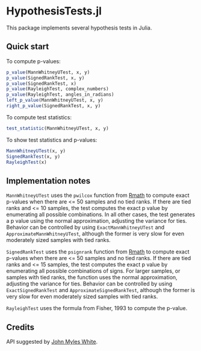 HypothesisTests.jl
===========

This package implements several hypothesis tests in Julia.

## Quick start

To compute p-values:

```julia
p_value(MannWhitneyUTest, x, y)
p_value(SignedRankTest, x, y)
p_value(SignedRankTest, x)
p_value(RayleighTest, complex_numbers)
p_value(RayleighTest, angles_in_radians)
left_p_value(MannWhitneyUTest, x, y)
right_p_value(SignedRankTest, x, y)
```

To compute test statistics:

```julia
test_statistic(MannWhitneyUTest, x, y)
```

To show test statistics and p-values:

```julia
MannWhitneyUTest(x, y)
SignedRankTest(x, y)
RayleighTest(x)
```

## Implementation notes

```MannWhitneyUTest``` uses the ```pwilcox``` function from [Rmath](http://www.r-bloggers.com/julia-functions-for-the-rmath-library/) to compute exact p-values when there are <= 50 samples and no tied ranks. If there are tied ranks and <= 10 samples, the test computes the exact p value by enumerating all possible combinations. In all other cases, the test generates a p value using the normal approximation, adjusting the variance for ties. Behavior can be controlled by using ```ExactMannWhitneyUTest``` and ```ApproximateMannWhitneyUTest```, although the former is very slow for even moderately sized samples with tied ranks.

```SignedRankTest``` uses the ```psignrank``` function from [Rmath](http://www.r-bloggers.com/julia-functions-for-the-rmath-library/) to compute exact p-values when there are <= 50 samples and no tied ranks. If there are tied ranks and <= 15 samples, the test computes the exact p value by enumerating all possible combinations of signs. For larger samples, or samples with tied ranks, the function uses the normal approximation, adjusting the variance for ties. Behavior can be controlled by using ```ExactSignedRankTest``` and ```ApproximateSignedRankTest```, although the former is very slow for even moderately sized samples with tied ranks.

```RayleighTest``` uses the formula from Fisher, 1993 to compute the p-value.

## Credits

API suggested by [John Myles White](https://github.com/johnmyleswhite).